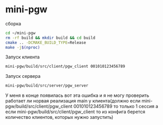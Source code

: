 # mini-pgw


сборка
```bash
cd ~/mini-pgw
rm -rf build && mkdir build && cd build
cmake .. -DCMAKE_BUILD_TYPE=Release
make -j$(nproc)
```

Запуск клиента 
```bash
mini-pgw/build/src/client/pgw_client 001010123456789
```

Запуск сервера
```bash
mini-pgw/build/src/server/pgw_server
```


У меня в конце появилась вот эта ошибка и я не могу проверить работает ли норвая реализация main у клиента(должно если mini-pgw/build/src/client/pgw_client 001010123456789 то только 1 сессия а если mini-pgw/build/src/client/pgw_client то из конфига берется количество клиентов, которых нужно запустить)
